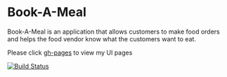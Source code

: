 # Book-A-Meal

Book-A-Meal is an application that allows customers to make food orders and helps the food vendor know what the customers want to eat. 


Please click [gh-pages](https://gloriaodipo.github.io/Book-A-Meal/) to view my UI pages

[![Build Status](https://travis-ci.org/gloriaodipo/Book-A-Meal.svg?branch=APIs)](https://travis-ci.org/gloriaodipo/Book-A-Meal)




